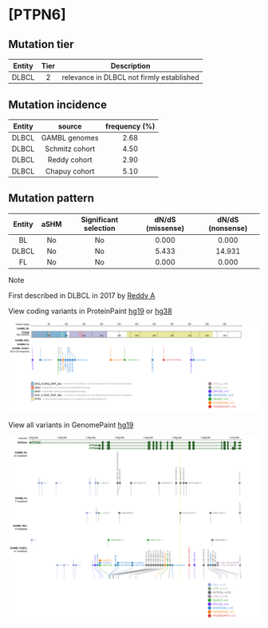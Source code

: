 # [PTPN6]

## Mutation tier

|Entity|Tier|Description                              |
|:------:|:----:|-----------------------------------------|
|DLBCL |2   |relevance in DLBCL not firmly established|
## Mutation incidence

|Entity|source        |frequency (%)|
|:------:|:--------------:|:-------------:|
|DLBCL |GAMBL genomes |2.68         |
|DLBCL |Schmitz cohort|4.50         |
|DLBCL |Reddy cohort  |2.90         |
|DLBCL |Chapuy cohort |5.10         |

## Mutation pattern

|Entity|aSHM|Significant selection|dN/dS (missense)|dN/dS (nonsense)|
|:------:|:----:|:---------------------:|:----------------:|:----------------:|
|BL    |No  |No                   |0.000           | 0.000          |
|DLBCL |No  |No                   |5.433           |14.931          |
|FL    |No  |No                   |0.000           | 0.000          |


> [!NOTE]
> First described in DLBCL in 2017 by [Reddy A](https://pubmed.ncbi.nlm.nih.gov/28985567)

View coding variants in ProteinPaint [hg19](https://www.bcgsc.ca/downloads/morinlab/GAMBL/test/genes/PTPN6_protein.html)  or [hg38](https://www.bcgsc.ca/downloads/morinlab/GAMBL/test/genes/PTPN6_protein_hg38.html)

![image](images/proteinpaint/PTPN6_NM_002831.svg)

View all variants in GenomePaint [hg19](https://www.bcgsc.ca/downloads/morinlab/GAMBL/test/genes/PTPN6.html)

![image](images/proteinpaint/PTPN6.svg)
